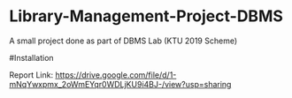 # Library-Management-Project-DBMS
A small project done as part of DBMS Lab (KTU 2019 Scheme)



#Installation



Report Link: https://drive.google.com/file/d/1-mNqYwxpmx_2oWmEYqr0WDLjKU9i4BJ-/view?usp=sharing
